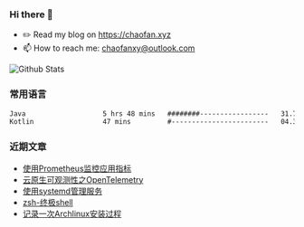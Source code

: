 ### Hi there 👋

- ✏️ Read my blog on https://chaofan.xyz
- 📫 How to reach me: chaofanxy@outlook.com

![Github Stats](https://github-readme-stats.vercel.app/api?username=chaofanx&show_icons=true&theme=dark&count_private=true)

### 常用语言
<!--START_SECTION:waka-->

```txt
Java                   5 hrs 48 mins   ########-----------------   31.78 %
Kotlin                 47 mins         #------------------------   04.34 %
```

<!--END_SECTION:waka-->

### 近期文章
<!-- BLOG-POST-LIST:START -->
- [使用Prometheus监控应用指标](https://chaofan.xyz/posts/49b1cc7e.html)
- [云原生可观测性之OpenTelemetry](https://chaofan.xyz/posts/29a4bd97.html)
- [使用systemd管理服务](https://chaofan.xyz/posts/c670b61f.html)
- [zsh-终极shell](https://chaofan.xyz/posts/fb612641.html)
- [记录一次Archlinux安装过程](https://chaofan.xyz/posts/e73ac284.html)
<!-- BLOG-POST-LIST:END -->
